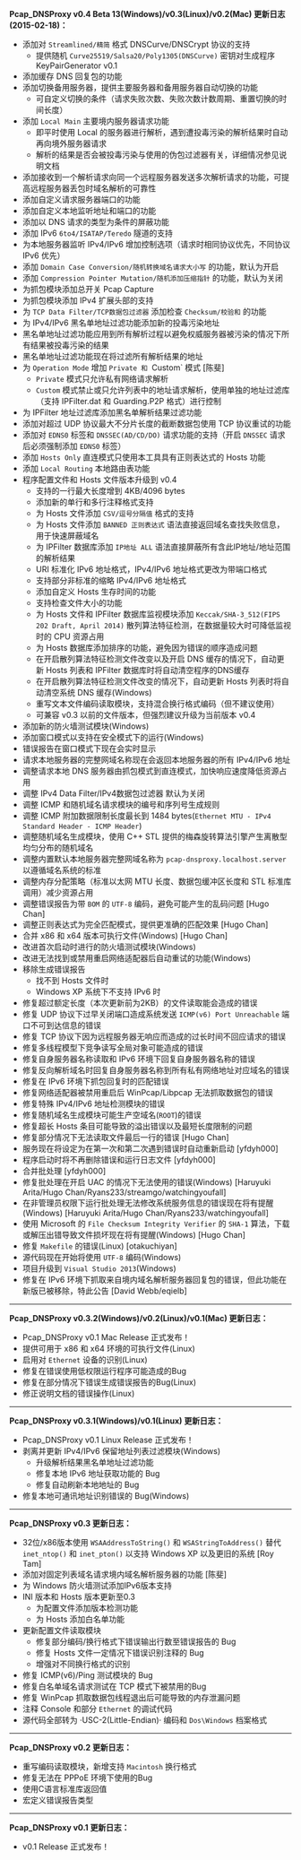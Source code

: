 **Pcap_DNSProxy v0.4 Beta 13(Windows)/v0.3(Linux)/v0.2(Mac) 更新日志(2015-02-18)：**<br />
* 添加对 `Streamlined/精简` 格式 DNSCurve/DNSCrypt 协议的支持
    * 提供随机 `Curve25519/Salsa20/Poly1305(DNSCurve)` 密钥对生成程序 KeyPairGenerator v0.1
* 添加缓存 DNS 回复包的功能
* 添加切换备用服务器，提供主要服务器和备用服务器自动切换的功能
    * 可自定义切换的条件（请求失败次数、失败次数计数周期、重置切换的时间长度）
* 添加 `Local Main` 主要境内服务器请求功能
    * 即平时使用 Local 的服务器进行解析，遇到遭投毒污染的解析结果时自动再向境外服务器请求
    * 解析的结果是否会被投毒污染与使用的伪包过滤器有关，详细情况参见说明文档
* 添加接收到一个解析请求向同一个远程服务器发送多次解析请求的功能，可提高远程服务器丢包时域名解析的可靠性
* 添加自定义请求服务器端口的功能
* 添加自定义本地监听地址和端口的功能
* 添加以 DNS 请求的类型为条件的屏蔽功能
* 添加 IPv6 `6to4/ISATAP/Teredo` 隧道的支持
* 为本地服务器监听 IPv4/IPv6 增加控制选项（请求时相同协议优先，不同协议 IPv6 优先）
* 添加 `Domain Case Conversion/随机转换域名请求大小写` 的功能，默认为开启
* 添加 `Compression Pointer Mutation/随机添加压缩指针` 的功能，默认为关闭
* 为抓包模块添加总开关 Pcap Capture
* 为抓包模块添加 IPv4 扩展头部的支持
* 为 `TCP Data Filter/TCP数据包过滤器` 添加检查 `Checksum/校验和` 的功能
* 为 IPv4/IPv6 黑名单地址过滤功能添加新的投毒污染地址
* 黑名单地址过滤功能应用到所有解析过程以避免权威服务器被污染的情况下所有结果被投毒污染的结果
* 黑名单地址过滤功能现在将过滤所有解析结果的地址
* 为 `Operation Mode` 增加 `Private 和 `Custom` 模式 [陈斐]
    * `Private` 模式只允许私有网络请求解析
    * `Custom` 模式禁止或只允许列表中的地址请求解析，使用单独的地址过滤库（支持 IPFilter.dat 和 Guarding.P2P 格式）进行控制
* 为 IPFilter 地址过滤库添加黑名单解析结果过滤功能
* 添加对超过 UDP 协议最大不分片长度的截断数据包使用 TCP 协议重试的功能
* 添加对 `EDNS0` 标签和 `DNSSEC(AD/CD/DO)` 请求功能的支持（开启 `DNSSEC` 请求后必须强制添加 `EDNS0` 标签）
* 添加 `Hosts Only` 直连模式只使用本工具具有正则表达式的 Hosts 功能
* 添加 `Local Routing` 本地路由表功能
* 程序配置文件和 Hosts 文件版本升级到 v0.4
    * 支持的一行最大长度增到 4KB/4096 bytes
    * 添加新的单行和多行注释格式支持
    * 为 Hosts 文件添加 `CSV/逗号分隔值` 格式的支持
    * 为 Hosts 文件添加 `BANNED 正则表达式` 语法直接返回域名查找失败信息，用于快速屏蔽域名
    * 为 IPFilter 数据库添加 `IP地址 ALL` 语法直接屏蔽所有含此IP地址/地址范围的解析结果
    * URI 标准化 IPv6 地址格式，IPv4/IPv6 地址格式更改为带端口格式
    * 支持部分非标准的缩略 IPv4/IPv6 地址格式
    * 添加自定义 Hosts 生存时间的功能
    * 支持检查文件大小的功能
    * 为 Hosts 文件和 IPFilter 数据库监视模块添加 `Keccak/SHA-3_512(FIPS 202 Draft, April 2014)` 散列算法特征检测，在数据量较大时可降低监视时的 CPU 资源占用
    * 为 Hosts 数据库添加排序的功能，避免因为错误的顺序造成问题
    * 在开启散列算法特征检测文件改变以及开启 DNS 缓存的情况下，自动更新 Hosts 列表和 IPFilter 数据库时将自动清空程序的DNS缓存
    * 在开启散列算法特征检测文件改变的情况下，自动更新 Hosts 列表时将自动清空系统 DNS 缓存(Windows)
    * 重写文本文件编码读取模块，支持混合换行格式编码（但不建议使用）
    * 可兼容 v0.3 以前的文件版本，但强烈建议升级为当前版本 v0.4
* 添加新的防火墙测试模块(Windows)
* 添加窗口模式以支持在安全模式下的运行(Windows)
* 错误报告在窗口模式下现在会实时显示
* 请求本地服务器的完整网域名称现在会返回本地服务器的所有 IPv4/IPv6 地址
* 调整请求本地 DNS 服务器由抓包模式到直连模式，加快响应速度降低资源占用
* 调整 IPv4 Data Filter/IPv4数据包过滤器 默认为关闭
* 调整 ICMP 和随机域名请求模块的编号和序列号生成规则
* 调整 ICMP 附加数据限制长度最长到 1484 bytes(`Ethernet MTU - IPv4 Standard Header - ICMP Header`)
* 调整随机域名生成模块，使用 C++ STL 提供的梅森旋转算法引擎产生离散型均匀分布的随机域名
* 调整内置默认本地服务器完整网域名称为 `pcap-dnsproxy.localhost.server` 以遵循域名系统的标准
* 调整内存分配策略（标准以太网 MTU 长度、数据包缓冲区长度和 STL 标准库调用）减少资源占用
* 调整错误报告为带 `BOM` 的 `UTF-8` 编码，避免可能产生的乱码问题 [Hugo Chan]
* 调整正则表达式为完全匹配模式，提供更准确的匹配效果 [Hugo Chan]
* 合并 x86 和 x64 版本可执行文件(Windows) [Hugo Chan]
* 改进首次启动时进行的防火墙测试模块(Windows)
* 改进无法找到或禁用重启网络适配器后自动重试的功能(Windows)
* 移除生成错误报告
    * 找不到 Hosts 文件时
    * Windows XP 系统下不支持 IPv6 时
* 修复超过额定长度（本次更新前为2KB）的文件读取能会造成的错误
* 修复 UDP 协议下过早关闭端口造成系统发送 `ICMP(v6) Port Unreachable` 端口不可到达信息的错误
* 修复 TCP 协议下因为远程服务器无响应而造成的过长时间不回应请求的错误
* 修复多线程模型下竞争读写全局对象可能造成的错误
* 修复自身服务器名称读取和 IPv6 环境下回复自身服务器名称的错误
* 修复反向解析域名时回复自身服务器名称到所有私有网络地址对应域名的错误
* 修复在 IPv6 环境下抓包回复时的匹配错误
* 修复网络适配器被禁用重启后 WinPcap/Libpcap 无法抓取数据包的错误
* 修复特殊 IPv4/IPv6 地址检测模块的错误
* 修复随机域名生成模块可能生产空域名(`ROOT`)的错误
* 修复超长 Hosts 条目可能导致的溢出错误以及最短长度限制的问题
* 修复部分情况下无法读取文件最后一行的错误 [Hugo Chan]
* 服务现在将设定为在第一次和第二次遇到错误时自动重新启动 [yfdyh000]
* 程序启动时将不再删除错误和运行日志文件 [yfdyh000]
* 合并批处理 [yfdyh000]
* 修复批处理在开启 UAC 的情况下无法使用的错误(Windows) [Haruyuki Arita/Hugo Chan/Ryans233/streamgo/watchingyoufall]
* 在非管理员权限下运行批处理无法修改系统服务信息的错误现在将有提醒(Windows) [Haruyuki Arita/Hugo Chan/Ryans233/watchingyoufall]
* 使用 Microsoft 的 `File Checksum Integrity Verifier` 的 `SHA-1` 算法，下载或解压出错导致文件损坏现在将有提醒(Windows) [Hugo Chan]
* 修复 `Makefile` 的错误(Linux) [otakuchiyan]
* 源代码现在开始将使用 `UTF-8` 编码(Windows)
* 项目升级到 `Visual Studio 2013`(Windows)
* 修复在 IPv6 环境下抓取来自境内域名解析服务器回复包的错误，但此功能在新版已被移除，特此公告 [David Webb/eqielb]

---

**Pcap_DNSProxy v0.3.2(Windows)/v0.2(Linux)/v0.1(Mac) 更新日志：**<br />
* Pcap_DNSProxy v0.1 Mac Release 正式发布！
* 提供可用于 x86 和 x64 环境的可执行文件(Linux)
* 启用对 `Ethernet` 设备的识别(Linux)
* 修复在错误使用低权限运行程序可能造成的Bug
* 修复在部分情况下错误生成错误报告的Bug(Linux)
* 修正说明文档的错误操作(Linux)

---

**Pcap_DNSProxy v0.3.1(Windows)/v0.1(Linux) 更新日志：**<br />
* Pcap_DNSProxy v0.1 Linux Release 正式发布！
* 剥离并更新 IPv4/IPv6 保留地址列表过滤模块(Windows)
    * 升级解析结果黑名单地址过滤功能
    * 修复本地 IPv6 地址获取功能的 Bug
    * 修复自动刷新本地地址的 Bug
* 修复本地可通讯地址识别错误的 Bug(Windows)

---

**Pcap_DNSProxy v0.3 更新日志：**<br />
* 32位/x86版本使用 `WSAAddressToString()` 和 `WSAStringToAddress()` 替代 `inet_ntop()` 和 `inet_pton()` 以支持 Windows XP 以及更旧的系统 [Roy Tam]
* 添加对固定列表域名请求境内域名解析服务器的功能 [陈斐]
* 为 Windows 防火墙测试添加IPv6版本支持
* INI 版本和 Hosts 版本更新至0.3
    * 为配置文件添加版本检测功能
    * 为 Hosts 添加白名单功能
* 更新配置文件读取模块
    * 修复部分编码/换行格式下错误输出行数至错误报告的 Bug
    * 修复 Hosts 文件一定情况下错误识别注释的 Bug
    * 增强对不同换行格式的识别
* 修复 ICMP(v6)/Ping 测试模块的 Bug
* 修复白名单域名请求测试在 TCP 模式下被禁用的Bug
* 修复 WinPcap 抓取数据包线程退出后可能导致的内存泄漏问题
* 注释 Console 和部分 `Ethernet` 的调试代码
* 源代码全部转为 ·USC-2(Little-Endian)· 编码和 `Dos\Windows` 档案格式

---

**Pcap_DNSProxy v0.2 更新日志：**<br />
* 重写编码读取模块，新增支持 `Macintosh` 换行格式
* 修复无法在 PPPoE 环境下使用的Bug
* 使用C语言标准库返回值
* 宏定义错误报告类型

---

**Pcap_DNSProxy v0.1 更新日志：**<br />
* v0.1 Release 正式发布！